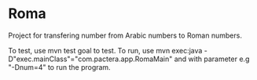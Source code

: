 # Roma

Project for transfering number from Arabic numbers to Roman numbers.

To test, use mvn test goal to test.
To run, use mvn exec:java -D"exec.mainClass"="com.pactera.app.RomaMain" and with parameter e.g "-Dnum=4" to run the program.

